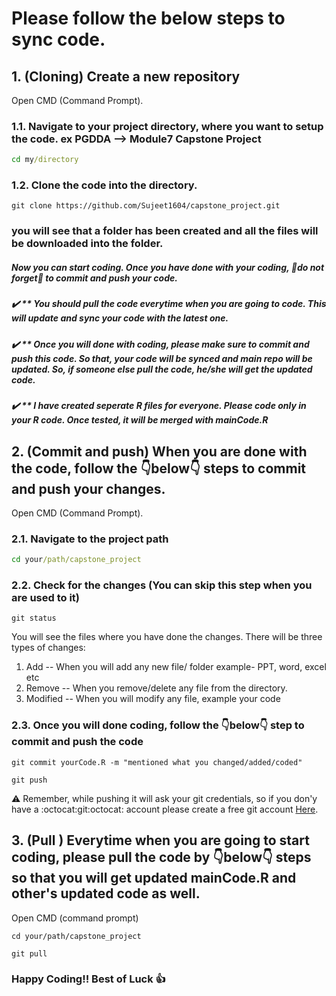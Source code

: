 # Please follow the below steps to sync code.

## 1. (Cloning) Create a new repository

Open CMD (Command Prompt).

### 1.1. Navigate to your project directory, where you want to setup the code. ex PGDDA --> Module7 Capstone Project 

```cmd
cd my/directory
```
### 1.2. Clone the code into the directory.

```git
git clone https://github.com/Sujeet1604/capstone_project.git

```



### you will see that a folder has been created and all the files will be downloaded into the folder.


 ##### Now you can start coding. Once you have done with your coding, :eyes:do not forget:eyes: to commit and push your code.
 ##### :heavy_check_mark: ** You should pull the code everytime when you are going to code. This will update and sync your code with the latest one.
 ##### :heavy_check_mark: ** Once you will done with coding, please make sure to commit and push this code. So that, your code will be synced and main repo will be updated. So, if someone else pull the code, he/she will get the updated code.
 ##### :heavy_check_mark: ** I have created seperate R files for everyone. Please code only in your R code. Once tested, it will be merged with mainCode.R
 
 ## 2. (Commit and push) When you are done with the code, follow the :point_down:below:point_down: steps to commit and push your changes.
 
 Open CMD (Command Prompt).
 
 ### 2.1. Navigate to the project path 
 
 ``` cmd
 cd your/path/capstone_project
 ```
  ### 2.2. Check for the changes (You can skip this step when you are used to it)
  
  ```git
  git status
  ```
  You will see the files where you have done the changes.
  There will be three types of changes:
  1. Add -- When you will add any new file/ folder example- PPT, word, excel etc
  2. Remove -- When you remove/delete any file from the directory.
  3. Modified -- When you will modify any file, example your code
  
  ### 2.3. Once you will done coding, follow the :point_down:below:point_down: step to commit and push the code
  
  ```git
  git commit yourCode.R -m "mentioned what you changed/added/coded"
  
  git push
  ```
  
  :warning: Remember, while pushing it will ask your git credentials, so if you don'y have a :octocat:git:octocat: account please create a free git account [Here](https://github.com/join).
  
  
   ## 3. (Pull ) Everytime when you are going to start coding, please pull the code by :point_down:below:point_down: steps so that you will get updated mainCode.R and other's updated code as well.
   
   Open CMD (command prompt)
   
   ```git
   cd your/path/capstone_project
   
   git pull
   ```
   
   ### Happy Coding:bangbang: Best of Luck :thumbsup:
   
